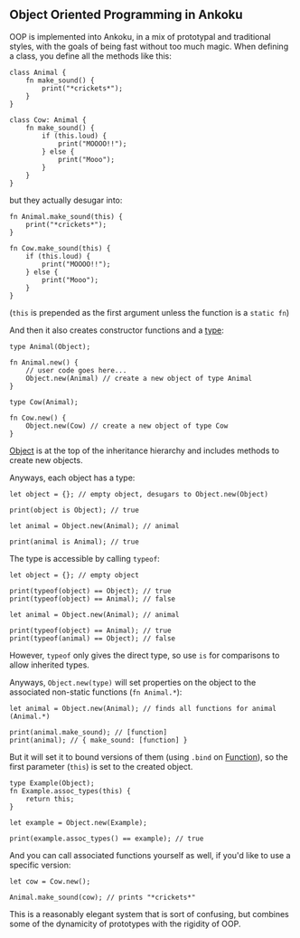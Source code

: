 ## Object Oriented Programming in Ankoku

OOP is implemented into Ankoku, in a mix of prototypal and traditional styles, with the goals of being fast without too much magic. When defining a class, you define all the methods like this:

```rust,ignore
class Animal {
	fn make_sound() {
		print("*crickets*");
	}
}

class Cow: Animal {
	fn make_sound() {
		if (this.loud) {
			print("MOOOO!!");
		} else {
			print("Mooo");
		}
	}
}
```

but they actually desugar into:

```rust,ignore
fn Animal.make_sound(this) {
	print("*crickets*");
}

fn Cow.make_sound(this) {
	if (this.loud) {
		print("MOOOO!!");
	} else {
		print("Mooo");
	}
}
```

(`this` is prepended as the first argument unless the function is a `static fn`)

And then it also creates constructor functions and a [type](./reference/type.md):

```rust,ignore
type Animal(Object);

fn Animal.new() {
	// user code goes here...
	Object.new(Animal) // create a new object of type Animal
}

type Cow(Animal);

fn Cow.new() {
	Object.new(Cow) // create a new object of type Cow
}
```

[Object](./reference/object.md) is at the top of the inheritance hierarchy and includes methods to create new objects.

Anyways, each object has a type:

```rust,ignore
let object = {}; // empty object, desugars to Object.new(Object)

print(object is Object); // true

let animal = Object.new(Animal); // animal

print(animal is Animal); // true
```

The type is accessible by calling `typeof`:

```rust,ignore
let object = {}; // empty object

print(typeof(object) == Object); // true
print(typeof(object) == Animal); // false

let animal = Object.new(Animal); // animal

print(typeof(object) == Animal); // true
print(typeof(animal) == Object); // false
```

However, `typeof` only gives the direct type, so use `is` for comparisons to allow inherited types.

Anyways, `Object.new(type)` will set properties on the object to the associated non-static functions (`fn Animal.*`):

```rust,ignore
let animal = Object.new(Animal); // finds all functions for animal (Animal.*)

print(animal.make_sound); // [function]
print(animal); // { make_sound: [function] }
```

But it will set it to bound versions of them (using `.bind` on [Function](reference/function.md)), so the first parameter (`this`) is set to the created object.

```rust,ignore
type Example(Object);
fn Example.assoc_types(this) {
	return this;
}

let example = Object.new(Example);

print(example.assoc_types() == example); // true
```

And you can call associated functions yourself as well, if you'd like to use a specific version:

```rust,ignore
let cow = Cow.new();

Animal.make_sound(cow); // prints "*crickets*"
```

This is a reasonably elegant system that is sort of confusing, but combines some of the dynamicity of prototypes with the rigidity of OOP.
